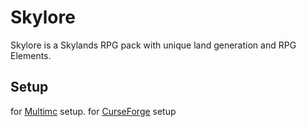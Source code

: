 # Skylore

Skylore is a Skylands RPG pack with unique land generation and RPG Elements.

## Setup

for [Multimc](setup/multimc.md) setup.
for [CurseForge](setup/curseforge.md) setup